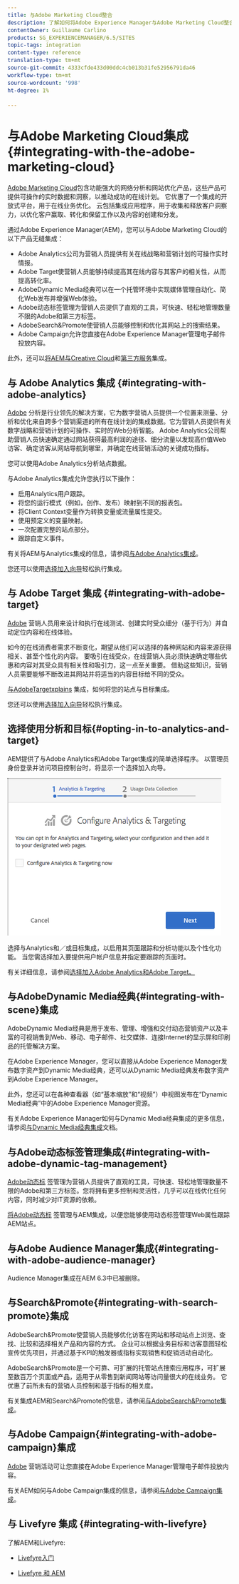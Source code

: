 ```yaml
---
title: 与Adobe Marketing Cloud整合
description: 了解如何将Adobe Experience Manager与Adobe Marketing Cloud整合。
contentOwner: Guillaume Carlino
products: SG_EXPERIENCEMANAGER/6.5/SITES
topic-tags: integration
content-type: reference
translation-type: tm+mt
source-git-commit: 4333cfde433d00ddc4cb013b31fe52956791da46
workflow-type: tm+mt
source-wordcount: '998'
ht-degree: 1%

---
```



# 与Adobe Marketing Cloud集成{#integrating-with-the-adobe-marketing-cloud}

[Adobe Marketing Cloud](https://www.adobe.com/solutions/digital-marketing.html)包含功能强大的网络分析和网站优化产品，这些产品可提供可操作的实时数据和洞察，以推动成功的在线计划。 它优惠了一个集成的开放式平台，用于在线业务优化。 云包括集成应用程序，用于收集和释放客户洞察力，以优化客户赢取、转化和保留工作以及内容的创建和分发。

通过Adobe Experience Manager(AEM)，您可以与Adobe Marketing Cloud的以下产品无缝集成：

* Adobe Analytics公司为营销人员提供有关在线战略和营销计划的可操作实时情报。
* Adobe Target使营销人员能够持续提高其在线内容与其客户的相关性，从而提高转化率。
* AdobeDynamic Media经典可以在一个托管环境中实现媒体管理自动化、简化Web发布并增强Web体验。
* Adobe动态标签管理为营销人员提供了直观的工具，可快速、轻松地管理数量不限的Adobe和第三方标签。
* AdobeSearch&amp;Promote使营销人员能够控制和优化其网站上的搜索结果。
* Adobe Campaign允许您直接在Adobe Experience Manager管理电子邮件投放内容。

此外，还可以[将AEM与Creative Cloud](/help/assets/aem-cc-folder-sharing-best-practices.md)和[第三方服务](/help/sites-administering/third-party-services.md)集成。

## 与 Adobe Analytics 集成 {#integrating-with-adobe-analytics}

[Adobe](https://www.omniture.com/en/products/analytics/sitecatalyst) 分析是行业领先的解决方案，它为数字营销人员提供一个位置来测量、分析和优化来自跨多个营销渠道的所有在线计划的集成数据。它为营销人员提供有关数字战略和营销计划的可操作、实时的Web分析智能。 Adobe Analytics公司帮助营销人员快速确定通过网站获得最高利润的途径、细分流量以发现高价值Web访客、确定访客从网站导航到哪里，并确定在线营销活动的关键成功指标。

您可以使用Adobe Analytics分析站点数据。

与Adobe Analytics集成允许您执行以下操作：

* 启用Analytics用户跟踪。
* 将您的运行模式（例如，创作、发布）映射到不同的报表包。
* 将Client Context变量作为转换变量或流量属性提交。
* 使用预定义的变量映射。
* 一次配置完整的站点部分。
* 跟踪自定义事件。

有关将AEM与Analytics集成的信息，请参阅[与Adobe Analytics集成](/help/sites-administering/adobeanalytics.md)。

您还可以使用[选择加入向导](/help/sites-administering/opt-in.md)轻松执行集成。

## 与 Adobe Target 集成 {#integrating-with-adobe-target}

[Adobe](https://www.omniture.com/en/products/conversion/test-and-target) 营销人员用来设计和执行在线测试、创建实时受众细分（基于行为）并自动定位内容和在线体验。

如今的在线消费者需求不断变化，期望从他们可以选择的各种网站和内容来源获得相关、甚至个性化的内容。 要吸引在线受众，在线营销人员必须快速确定哪些优惠和内容对其受众具有相关性和吸引力，这一点至关重要。 借助这些知识，营销人员需要能够不断改进其网站并将适当的内容目标给不同的受众。

[与AdobeTargetxplains](/help/sites-administering/target.md) 集成，如何将您的站点与目标集成。

您还可以使用[选择加入向导](/help/sites-administering/opt-in.md)轻松执行集成。

## 选择使用分析和目标{#opting-in-to-analytics-and-target}

AEM提供了与Adobe Analytics和Adobe Target集成的简单选择程序。 以管理员身份登录并访问项目控制台时，将显示一个选择加入向导。

![chlimage_1-107](assets/chlimage_1-107a.png)

选择与Analytics和／或目标集成，以启用其页面跟踪和分析功能以及个性化功能。 当您需选择加入要提供用户帐户信息并指定要跟踪的页面时。

有关详细信息，请参阅[选择加入Adobe Analytics和Adobe Target。](/help/sites-administering/opt-in.md)

## 与AdobeDynamic Media经典{#integrating-with-scene}集成

AdobeDynamic Media经典是用于发布、管理、增强和交付动态营销资产以及丰富的可视销售到Web、移动、电子邮件、社交媒体、连接Internet的显示屏和印刷品的托管解决方案。

在Adobe Experience Manager，您可以直接从Adobe Experience Manager发布数字资产到Dynamic Media经典，还可以从Dynamic Media经典发布数字资产到Adobe Experience Manager。

此外，您还可以在各种查看器（如“基本缩放”和“视频”）中视图发布在“Dynamic Media经典”中的Adobe Experience Manager资源。

有关Adobe Experience Manager如何与Dynamic Media经典集成的更多信息，请参阅[与Dynamic Media经典集成](/help/sites-administering/scene7.md)文档。

## 与Adobe动态标签管理集成{#integrating-with-adobe-dynamic-tag-management}

[Adobe动态标](https://www.adobe.com/solutions/digital-marketing/dynamic-tag-management.html) 签管理为营销人员提供了直观的工具，可快速、轻松地管理数量不限的Adobe和第三方标签。您将拥有更多控制和灵活性，几乎可以在线优化任何内容，同时减少对IT资源的依赖。

[将Adobe动态标](/help/sites-administering/dtm.md) 签管理与AEM集成，以便您能够使用动态标签管理Web属性跟踪AEM站点。

## 与Adobe Audience Manager集成{#integrating-with-adobe-audience-manager}

Audience Manager集成在AEM 6.3中已被删除。

## 与Search&amp;Promote{#integrating-with-search-promote}集成

AdobeSearch&amp;Promote使营销人员能够优化访客在网站和移动站点上浏览、查找、比较和选择相关产品和内容的方式。 企业可以根据业务目标和访客意图轻松宣传优先项目，并通过基于KPI的触发器或指标实现销售和促销活动自动化。

AdobeSearch&amp;Promote是一个可靠、可扩展的托管站点搜索应用程序，可扩展至数百万个页面或产品，适用于从零售到新闻网站等访问量很大的在线业务。 它优惠了前所未有的营销人员控制和基于指标的相关度。

有关集成AEM和Search&amp;Promote的信息，请参阅[与AdobeSearch&amp;Promote集成](/help/sites-administering/search-and-promote.md)。

## 与Adobe Campaign{#integrating-with-adobe-campaign}集成

[Adobe](https://www.adobe.com/solutions/campaign-management.html) 营销活动可让您直接在Adobe Experience Manager管理电子邮件投放内容。

有关AEM如何与Adobe Campaign集成的信息，请参阅[与Adobe Campaign集成](/help/sites-administering/campaignstandard.md)。

## 与 Livefyre 集成 {#integrating-with-livefyre}

了解AEM和Livefyre:

* [Livefyre入门](https://answers.livefyre.com/developers/getting-started)

* [Livefyre 和 AEM](https://answers.livefyre.com/product/livefyre-for-adobe-experience-manager-aem/livefyre-for-adobe-experience-manager/)

